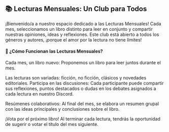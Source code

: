 ## 📚 Lecturas Mensuales: Un Club para Todos

¡Bienvenido/a a nuestro espacio dedicado a las Lecturas Mensuales! Cada mes, seleccionamos un libro distinto para leer en conjunto y compartir nuestras opiniones, ideas y reflexiones. Este club está abierto a todos los géneros y autores, ¡porque el amor por la lectura no tiene límites!

#### 🌟 ¿Cómo Funcionan las Lecturas Mensuales?
Cada mes, un libro nuevo:
Proponemos un libro para leer juntos durante el mes.

Las lecturas son variadas: ficción, no ficción, clásicos y novedades editoriales.
Participa en las discusiones:
Cada participante puede compartir sus reflexiones, puntos destacados o dudas en los debates asignados a cada lectura en nuestro Discord.

Resúmenes colaborativos:
Al final del mes, se elabora un resumen grupal con las ideas principales y conclusiones sobre el libro.

¡Vota por el próximo libro!
Al terminar cada lectura, tendrás la oportunidad de sugerir o votar el título del mes siguiente.